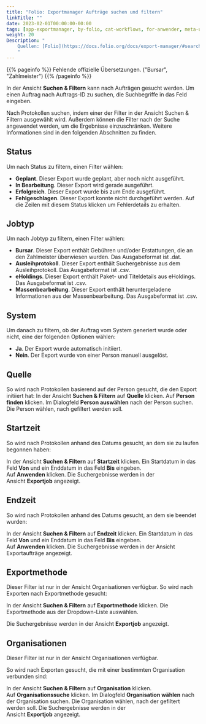 ```yaml
---
title: "Folio: Exportmanager Aufträge suchen und filtern"
linkTitle: ""
date: 2023-02-01T00:00:00-00:00
tags: [app-exportmanager, by-folio, cat-workflows, for-anwender, meta-uebersetzungsproblem]
weight: 20
Description: "
    Quellen: [Folio](https://docs.folio.org/docs/export-manager/#searching-and-filtering-jobs) & [GBV](https://info.gbv.de/pages/viewpage.action?pageId=845709339)
    "
---
```


{{% pageinfo %}}
Fehlende offizielle Übersetzungen. ("Bursar", "Zahlmeister")
{{% /pageinfo %}}

In der Ansicht **Suchen & Filtern** kann nach Aufträgen gesucht werden. Um einen Auftrag nach Auftrags-ID zu suchen, die Suchbegriffe in das Feld eingeben.

Nach Protokollen suchen, indem einer der Filter in der Ansicht Suchen & Filtern ausgewählt wird. Außerdem können die Filter nach der Suche angewendet werden, um die Ergebnisse einzuschränken. Weitere Informationen sind in den folgenden Abschnitten zu finden.

## Status

Um nach Status zu filtern, einen Filter wählen:

-   **Geplant**. Dieser Export wurde geplant, aber noch nicht ausgeführt.
-   **In Bearbeitung**. Dieser Export wird gerade ausgeführt.
-   **Erfolgreich**. Dieser Export wurde bis zum Ende ausgeführt.
-   **Fehlgeschlagen**. Dieser Export konnte nicht durchgeführt werden. Auf  die Zeilen mit diesem Status klicken um Fehlerdetails zu erhalten.

## Jobtyp

Um nach Jobtyp zu filtern, einen Filter wählen:

-   **Bursar**. Dieser Export enthält Gebühren und/oder Erstattungen, die an den Zahlmeister überwiesen wurden. Das Ausgabeformat ist .dat.
-   **Ausleihprotokoll**. Dieser Export enthält Suchergebnisse aus dem Ausleihprotokoll. Das Ausgabeformat ist .csv.
-   **eHoldings**. Dieser Export enthält Paket- und Titeldetails aus eHoldings. Das Ausgabeformat ist .csv.
-   **Massenbearbeitung**. Dieser Export enthält heruntergeladene Informationen aus der Massenbearbeitung. Das Ausgabeformat ist .csv.

## System

Um danach zu filtern, ob der Auftrag vom System generiert wurde oder nicht, eine der folgenden Optionen wählen:

-   **Ja**. Der Export wurde automatisch initiiert.
-   **Nein**. Der Export wurde von einer Person manuell ausgelöst.

## Quelle

So wird nach Protokollen basierend auf der Person gesucht, die den Export initiiert hat: In der Ansicht **Suchen & Filtern** auf **Quelle** klicken. Auf **Person finden** klicken. Im Dialogfeld **Person auswählen** nach der Person suchen. Die Person wählen, nach gefiltert werden soll.

## Startzeit

So wird nach Protokollen anhand des Datums gesucht, an dem sie zu laufen begonnen haben:

In der Ansicht **Suchen & Filtern** auf **Startzeit** klicken. Ein Startdatum in das Feld **Von** und ein Enddatum in das Feld **Bis** eingeben. Auf **Anwenden** klicken. Die Suchergebnisse werden in der Ansicht **Exportjob** angezeigt.

## Endzeit

So wird nach Protokollen anhand des Datums gesucht, an dem sie beendet wurden:

In der Ansicht **Suchen & Filtern** auf **Endzeit** klicken. Ein Startdatum in das Feld **Von** und ein Enddatum in das Feld **Bis** eingeben. Auf **Anwenden** klicken. Die Suchergebnisse werden in der Ansicht Exportaufträge angezeigt.

## Exportmethode

Dieser Filter ist nur in der Ansicht Organisationen verfügbar. So wird nach Exporten nach Exportmethode gesucht:

In der Ansicht **Suchen & Filtern** auf **Exportmethode** klicken. Die Exportmethode aus der Dropdown-Liste auswählen.

Die Suchergebnisse werden in der Ansicht **Exportjob** angezeigt.

## Organisationen

Dieser Filter ist nur in der Ansicht Organisationen verfügbar.

So wird nach Exporten gesucht, die mit einer bestimmten Organisation verbunden sind:

In der Ansicht **Suchen & Filtern** auf **Organisation** klicken. Auf **Organisationssuche** klicken. Im Dialogfeld **Organisation wählen** nach der Organisation suchen. Die Organisation wählen, nach der gefiltert werden soll. Die Suchergebnisse werden in der Ansicht **Exportjob** angezeigt.
